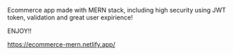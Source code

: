 Ecommerce app made with MERN stack, including high security using JWT token, validation and great user expirience!

ENJOY!!

https://ecommerce-mern.netlify.app/
